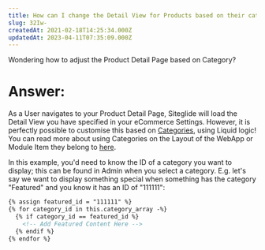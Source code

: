 ```yaml
---
title: How can I change the Detail View for Products based on their category?
slug: 32Iw-
createdAt: 2021-02-18T14:25:34.000Z
updatedAt: 2023-04-11T07:35:09.000Z
---
```


Wondering how to adjust the Product Detail Page based on Category?

# Answer:&#x20;

As a User navigates to your Product Detail Page, Siteglide will load the Detail View you have specified in your eCommerce Settings. However, it is perfectly possible to customise this based on [Categories](https://help.siteglide.com/article/113-categories-getting-started), using Liquid logic! You can read more about using Categories on the Layout of the WebApp or Module Item they belong to [here](https://developers.siteglide.com/outputting-categories-on-webapp-module-ecommerce-layouts).

In this example, you'd need to know the ID of a category you want to display; this can be found in Admin when you select a category. E.g. let's say we want to display something special when something has the category "Featured" and you know it has an ID of "111111":

```html
{% assign featured_id = "111111" %}
{% for category_id in this.category_array -%}
  {% if category_id == featured_id %}
    <!-- Add Featured Content Here -->
  {% endif %}
{% endfor %}
```
